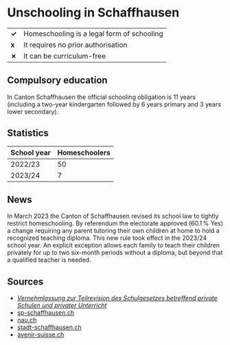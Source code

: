 # Unschooling in Schaffhausen

|       |                                            |
| ----- | ------------------------------------------ |
| **✓** | Homeschooling is a legal form of schooling |
| **x** | It requires no prior authorisation         |
| **✗** | It can be curriculum-free                  |

## Compulsory education

In Canton Schaffhausen the official schooling obligation is 11 years (including a two-year kindergarten followed by 6 years primary and 3 years lower secondary).

## Statistics

| School year | Homeschoolers |
| ----------- | ------------- |
| 2022/23     | 50            |
| 2023/24     | 7             |

## News

In March 2023 the Canton of Schaffhausen revised its school law to tightly restrict homeschooling.
By referendum the electorate approved (60.1 % Yes) a change requiring any parent tutoring their own children at home to hold a recognized teaching diploma.
This new rule took effect in the 2023/24 school year.
An explicit exception allows each family to teach their children privately for up to two six-month periods without a diploma, but beyond that a qualified teacher is needed.

## Sources

- [_Vernehmlassung zur Teilrevision des Schulgesetzes betreffend private Schulen
  und privater Unterricht_](https://sh.ch/CMS/get/file/e4342c62-103c-4a21-9e48-26dd96589447)
- [sp-schaffhausen.ch](https://sp-schaffhausen.ch/WordPress/rechtssicherheit-fuer-gute-bildung/)
- [nau.ch](https://www.nau.ch/ort/schaffhausen/schaffhausen-verscharft-regelung-fur-homeschooling-66444593)
- [stadt-schaffhausen.ch](https://www.stadt-schaffhausen.ch/_docn/5100133/Merkblatt_Einschulung_deutsch.pdf)
- [avenir-suisse.ch](https://www.avenir-suisse.ch/blog-volksschule-unter-druck-die-alternativen-ernst-nehmen)
